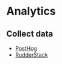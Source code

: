 # Analytics 

## Collect data

- [PostHog](https://posthog.com/)
- [RudderStack](https://www.rudderstack.com/)